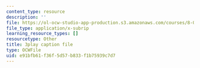 ```yaml
---
content_type: resource
description: ''
file: https://ol-ocw-studio-app-production.s3.amazonaws.com/courses/8-01sc-classical-mechanics-fall-2016/e91bfb61f36f5d57b833f1b75939c7d7_7TljYDljC5w.vtt
file_type: application/x-subrip
learning_resource_types: []
resourcetype: Other
title: 3play caption file
type: OCWFile
uid: e91bfb61-f36f-5d57-b833-f1b75939c7d7
---
```

